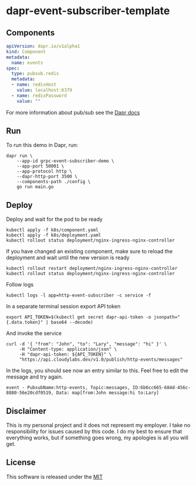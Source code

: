 # dapr-event-subscriber-template

## Components

```yaml
apiVersion: dapr.io/v1alpha1
kind: Component
metadata:
  name: events
spec:
  type: pubsub.redis
  metadata:
  - name: redisHost
    value: localhost:6379
  - name: redisPassword
    value: ""

```

For more information about pub/sub see the [Dapr docs](https://github.com/dapr/docs/tree/master/concepts/publish-subscribe-messaging)

## Run 

To run this demo in Dapr, run:

```shell
dapr run \
    --app-id grpc-event-subscriber-demo \
    --app-port 50001 \
    --app-protocol http \
    --dapr-http-port 3500 \
    --components-path ./config \
    go run main.go
```


## Deploy

Deploy and wait for the pod to be ready 

```shell
kubectl apply -f k8s/component.yaml
kubectl apply -f k8s/deployment.yaml
kubectl rollout status deployment/nginx-ingress-nginx-controller
```

If you have changed an existing component, make sure to reload the deployment and wait until the new version is ready

```shell
kubectl rollout restart deployment/nginx-ingress-nginx-controller
kubectl rollout status deployment/nginx-ingress-nginx-controller
```

Follow logs

```shell
kubectl logs -l app=http-event-subscriber -c service -f
```

In a separate terminal session export API token

```shell
export API_TOKEN=$(kubectl get secret dapr-api-token -o jsonpath="{.data.token}" | base64 --decode)
```

And invoke the service

```shell
curl -d '{ "from": "John", "to": "Lary", "message": "hi" }' \
     -H "Content-type: application/json" \
     -H "dapr-api-token: ${API_TOKEN}" \
     "https://api.cloudylabs.dev/v1.0/publish/http-events/messages"
```

In the logs, you should see now an entry similar to this. Feel free to edit the message and try again.

```shell
event - PubsubName:http-events, Topic:messages, ID:6b6cc665-684d-456c-8880-56e20cdf0519, Data: map[from:John message:hi to:Lary]
```

## Disclaimer

This is my personal project and it does not represent my employer. I take no responsibility for issues caused by this code. I do my best to ensure that everything works, but if something goes wrong, my apologies is all you will get.

## License

This software is released under the [MIT](../LICENSE)
